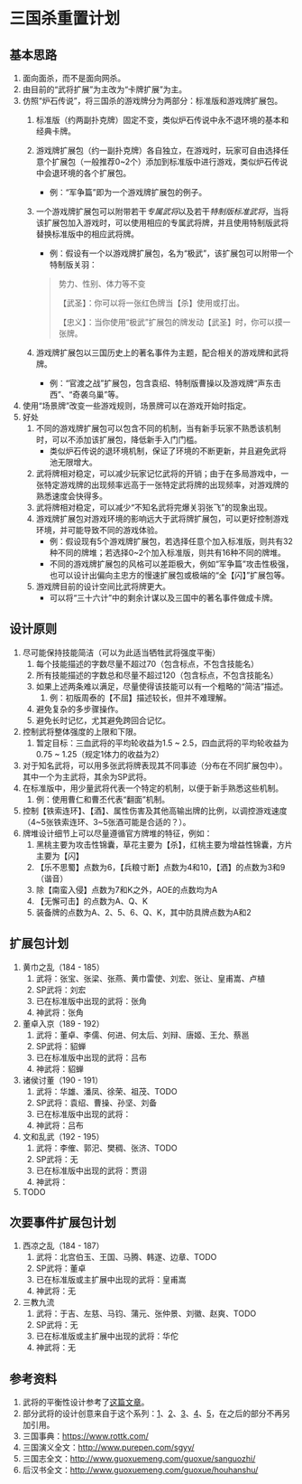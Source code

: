 # 三国杀重置计划

## 基本思路

1. 面向面杀，而不是面向网杀。
2. 由目前的“武将扩展”为主改为“卡牌扩展”为主。
3. 仿照“炉石传说”，将三国杀的游戏牌分为两部分：标准版和游戏牌扩展包。
   1. 标准版（约两副扑克牌）固定不变，类似炉石传说中永不退环境的基本和经典卡牌。
   2. 游戏牌扩展包（约一副扑克牌）各自独立，在游戏时，玩家可自由选择任意个扩展包（一般推荐0~2个）添加到标准版中进行游戏，类似炉石传说中会退环境的各个扩展包。
        - 例：“军争篇”即为一个游戏牌扩展包的例子。
   3. 一个游戏牌扩展包可以附带若干*专属武将*以及若干*特制版标准武将*，当将该扩展包加入游戏时，可以使用相应的专属武将牌，并且使用特制版武将替换标准版中的相应武将牌。
        - 例：假设有一个以游戏牌扩展包，名为“极武”，该扩展包可以附带一个特制版关羽：

        > 势力、性别、体力等不变
        >
        > 【武圣】：你可以将一张红色牌当【杀】使用或打出。
        >
        > 【忠义】：当你使用“极武”扩展包的牌发动【武圣】时，你可以摸一张牌。
   4. 游戏牌扩展包以三国历史上的著名事件为主题，配合相关的游戏牌和武将牌。
        - 例：“官渡之战”扩展包，包含袁绍、特制版曹操以及游戏牌“声东击西”、“奇袭乌巢”等。
4. 使用“场景牌”改变一些游戏规则，场景牌可以在游戏开始时指定。
5. 好处
   1. 不同的游戏牌扩展包可以包含不同的机制，当有新手玩家不熟悉该机制时，可以不添加该扩展包，降低新手入门门槛。
        - 类似炉石传说的退环境机制，保证了环境的不断更新，并且避免武将池无限增大。
   2. 武将牌相对稳定，可以减少玩家记忆武将的开销；由于在多局游戏中，一张特定游戏牌的出现频率远高于一张特定武将牌的出现频率，对游戏牌的熟悉速度会快得多。
   3. 武将牌相对稳定，可以减少“不知名武将完爆关羽张飞”的现象出现。
   4. 游戏牌扩展包对游戏环境的影响远大于武将牌扩展包，可以更好控制游戏环境，并可能导致不同的游戏体验。
        - 例：假设现有5个游戏牌扩展包，若选择任意个加入标准版，则共有32种不同的牌堆；若选择0~2个加入标准版，则共有16种不同的牌堆。
        - 不同的游戏牌扩展包的风格可以差距极大，例如“军争篇”攻击性极强，也可以设计出偏向主忠方的慢速扩展包或极端的“全【闪】”扩展包等。
   5. 游戏牌目前的设计空间比武将牌更大。
        - 可以将“三十六计”中的剩余计谋以及三国中的著名事件做成卡牌。

## 设计原则

1. 尽可能保持技能简洁（可以为此适当牺牲武将强度平衡）
   1. 每个技能描述的字数尽量不超过70（包含标点，不包含技能名）
   2. 所有技能描述的字数总和尽量不超过120（包含标点，不包含技能名）
   3. 如果上述两条难以满足，尽量使得该技能可以有一个粗略的“简洁”描述。
      1. 例：初版周泰的【不屈】描述较长，但并不难理解。
   4. 避免复杂的多步骤操作。
   5. 避免长时记忆，尤其避免跨回合记忆。
2. 控制武将整体强度的上限和下限。
   1. 暂定目标：三血武将的平均轮收益为1.5 ~ 2.5，四血武将的平均轮收益为0.75 ~ 1.25（规定1体力的收益为2）
3. 对于知名武将，可以用多张武将牌表现其不同事迹（分布在不同扩展包中）。其中一个为主武将，其余为SP武将。
4. 在标准版中，用少量武将代表一个特定的机制，以便于新手熟悉这些机制。
   1. 例：使用曹仁和曹丕代表“翻面”机制。
5. 控制【铁索连环】、【酒】、属性伤害及其他高输出牌的比例，以调控游戏速度（4~5张铁索连环、3~5张酒可能是合适的？）。
6. 牌堆设计细节上可以尽量遵循官方牌堆的特征，例如：
   1. 黑桃主要为攻击性锦囊，草花主要为【杀】，红桃主要为增益性锦囊，方片主要为【闪】
   2. 【乐不思蜀】点数为6，【兵粮寸断】点数为4和10，【酒】的点数为3和9（谐音）
   3. 除【南蛮入侵】点数为7和K之外，AOE的点数均为A
   4. 【无懈可击】的点数为A、Q、K
   5. 装备牌的点数为A、2、5、6、Q、K，其中防具牌点数为A和2

## 扩展包计划

1. 黄巾之乱（184 - 185）
   1. 武将：张宝、张梁、张燕、黄巾雷使、刘宏、张让、皇甫嵩、卢植
   2. SP武将：刘宏
   3. 已在标准版中出现的武将：张角
   4. 神武将：张角
2. 董卓入京（189 - 192）
   1. 武将：董卓、李儒、何进、何太后、刘辩、唐姬、王允、蔡邕
   2. SP武将：貂蝉
   3. 已在标准版中出现的武将：吕布
   4. 神武将：貂蝉
3. 诸侯讨董（190 - 191）
   1. 武将：华雄、潘凤、徐荣、祖茂、TODO
   2. SP武将：袁绍、曹操、孙坚、刘备
   3. 已在标准版中出现的武将：
   4. 神武将：吕布
4. 文和乱武（192 - 195）
   1. 武将：李傕、郭汜、樊稠、张济、TODO
   2. SP武将：无
   3. 已在标准版中出现的武将：贾诩
   4. 神武将：
5. TODO

## 次要事件扩展包计划

1. 西凉之乱（184 - 187）
   1. 武将：北宫伯玉、王国、马腾、韩遂、边章、TODO
   2. SP武将：董卓
   3. 已在标准版或主扩展中出现的武将：皇甫嵩
   4. 神武将：无
2. 三教九流
   1. 武将：于吉、左慈、马钧、蒲元、张仲景、刘徽、赵爽、TODO
   2. SP武将：无
   3. 已在标准版或主扩展中出现的武将：华佗
   4. 神武将：无

## 参考资料

1. 武将的平衡性设计参考了[这篇文章](https://zhuanlan.zhihu.com/p/41804782)。
2. 部分武将的设计创意来自于这个系列：[1](https://zhuanlan.zhihu.com/p/58644621)、[2](https://zhuanlan.zhihu.com/p/59212688)、[3](https://zhuanlan.zhihu.com/p/58921610)、[4](https://zhuanlan.zhihu.com/p/59131515)、[5](https://zhuanlan.zhihu.com/p/59344207)，在之后的部分不再另加引用。
3. 三国事典：<https://www.rottk.com/>
4. 三国演义全文：<http://www.purepen.com/sgyy/>
5. 三国志全文：<http://www.guoxuemeng.com/guoxue/sanguozhi/>
6. 后汉书全文：<http://www.guoxuemeng.com/guoxue/houhanshu/>
